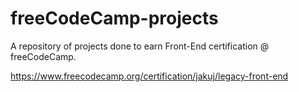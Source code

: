 # freeCodeCamp-projects
A repository of projects done to earn Front-End certification @ freeCodeCamp.

https://www.freecodecamp.org/certification/jakuj/legacy-front-end
